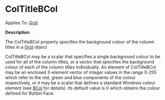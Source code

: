 




<h1 class="heading"><span class="name">ColTitleBCol</span></h1>

Applies To: [Grid](../a-z/grid.md)


**Description**


The ColTitleBCol property specifies the background colour of the column titles in a [Grid](../a-z/grid.md) object


ColTitleBCol may be a scalar that specifies a single background colour to be used for all of the column titles, or a vector that specifies the background colour of each of the column titles individually. An element of ColTitleBCol may be an enclosed 3-element vector of integer values in the range 0-255 which refer to the red, green and blue components of the colour respectively, or it may be a scalar that defines a standard Windows colour element (see [BCol](../a-z/bcol.md) for details). Its default value is 0 which obtains the colour defined for Button Face.



